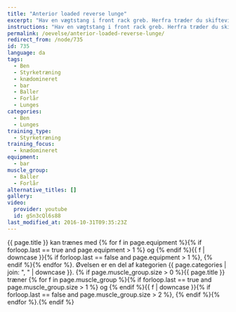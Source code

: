 ```yaml
---
title: "Anterior loaded reverse lunge"
excerpt: "Hav en vægtstang i front rack greb. Herfra træder du skiftevis et skridt tilbage på hvert ben."
instructions: "Hav en vægtstang i front rack greb. Herfra træder du skiftevis et skridt tilbage på hvert ben."
permalink: /oevelse/anterior-loaded-reverse-lunge/
redirect_from: /node/735
id: 735
language: da
tags:
  - Ben
  - Styrketræning
  - knædomineret
  - bar
  - Baller
  - Forlår
  - Lunges
categories:
  - Ben
  - Lunges
training_type:
  - Styrketræning
training_focus:
  - knædomineret
equipment:
  - bar
muscle_group:
  - Baller
  - Forlår
alternative_titles: []
gallery:
video:
  provider: youtube
  id: gSn3cQl6s88
last_modified_at: 2016-10-31T09:35:23Z
---
```


{{ page.title }} kan trænes med {% for f in page.equipment %}{% if forloop.last == true and page.equipment > 1 %} og {% endif %}{{ f | downcase  }}{% if forloop.last == false and page.equipment > 1 %}, {% endif %}{% endfor %}. Øvelsen er en del af kategorien {{ page.categories | join: ", " | downcase }}. {% if page.muscle_group.size > 0 %}{{ page.title }} træner {% for f in page.muscle_group %}{% if forloop.last == true and page.muscle_group.size > 1 %} og {% endif %}{{ f | downcase }}{% if forloop.last == false and page.muscle_group.size > 2 %}, {% endif %}{% endfor %}.{% endif %}
